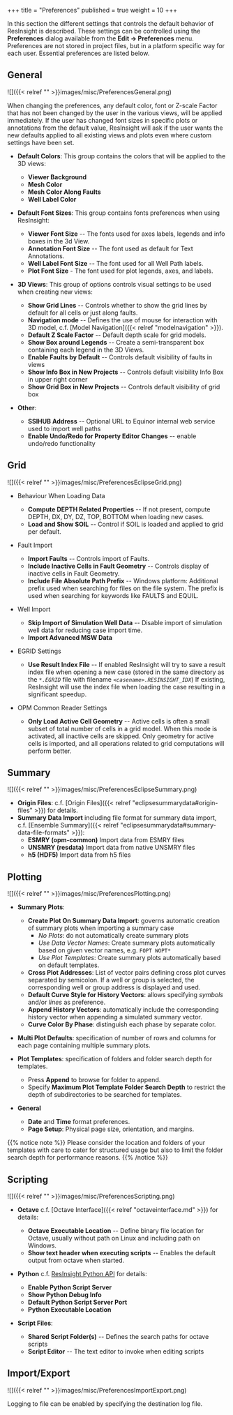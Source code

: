 +++
title = "Preferences"
published = true
weight = 10
+++

In this section the different settings that controls the default behavior of ResInsight is described. These settings can be controlled using the **Preferences** dialog available from the **Edit -> Preferences** menu.
Preferences are not stored in project files, but in a platform specific way for each user.
Essential preferences are listed below.

## General

![]({{< relref "" >}}images/misc/PreferencesGeneral.png)

When changing the preferences, any default color, font or Z-scale Factor that has not been changed by the user in the various views, will be applied immediately. If the user has changed font sizes in specific plots or annotations from the default value, ResInsight will ask if the user wants the new defaults applied to all existing views and plots even where custom settings have been set.

- **Default Colors**: This group contains the colors that will be applied to the 3D views:
	- **Viewer Background** 
	- **Mesh Color** 
	- **Mesh Color Along Faults**
	- **Well Label Color**

- **Default Font Sizes**: This group contains fonts preferences when using ResInsight:
	- **Viewer Font Size** -- The fonts used for axes labels, legends and info boxes in the 3d View.
	- **Annotation Font Size** -- The font used as default for Text Annotations.
	- **Well Label Font Size** -- The font used for all Well Path labels.
	- **Plot Font Size** - The font used for plot legends, axes, and labels.

- **3D Views**: This group of options controls visual settings to be used when creating new views:
	- **Show Grid Lines** -- Controls whether to show the grid lines by default for all cells or just along faults.
	- **Navigation mode** -- Defines the use of mouse for interaction with 3D model, c.f.  [Model Navigation]({{< relref "modelnavigation" >}}).
	- **Default Z Scale Factor** -- Default depth scale for grid models.
	- **Show Box around Legends** -- Create a semi-transparent box containing each legend in the 3D Views.
	- **Enable Faults by Default** -- Controls default visibility of faults in views
	- **Show Info Box in New Projects** -- Controls default visibility Info Box in upper right corner
	- **Show Grid Box in New Projects** -- Controls default visibility of grid box

- **Other**: 
	- **SSIHUB Address** -- Optional URL to Equinor internal web service used to import well paths
	- **Enable Undo/Redo for Property Editor Changes** -- enable undo/redo functionality

## Grid

![]({{< relref "" >}}images/misc/PreferencesEclipseGrid.png)

- Behaviour When Loading Data
  - **Compute DEPTH Related Properties** -- If not present, compute DEPTH, DX, DY, DZ, TOP, BOTTOM when loading new cases.
  - **Load and Show SOIL** -- Control if SOIL is loaded and applied to grid per default.

- Fault Import
  - **Import Faults** -- Controls import of Faults.
  - **Include Inactive Cells in Fault Geometry** -- Controls display of inactive cells in Fault Geometry.
  - **Include File Absolute Path Prefix** -- Windows platform: Additional prefix used when searching for files on the file system. The prefix is used when searching for keywords like FAULTS and EQUIL.

- Well Import
  - **Skip Import of Simulation Well Data** -- Disable import of simulation well data for reducing case import time.
  - **Import Advanced MSW Data**

- EGRID Settings
  - **Use Result Index File** -- If enabled ResInsight will try to save a result index file when opening a new case (stored in the same directory as the _`*.EGRID`_ file with filename _`<casename>.RESINSIGHT_IDX`_) If existing, ResInsight will use the index file when loading the case resulting in a significant speedup.

- OPM Common Reader Settings
  - **Only Load Active Cell Geometry** -- Active cells is often a small subset of total number of cells in a grid model. When this mode is activated, all inactive cells are skipped. Only geometry for active cells is imported, and all operations related to grid computations will perform better. 


## Summary

![]({{< relref "" >}}images/misc/PreferencesEclipseSummary.png)

- **Origin Files**: c.f. [Origin Files]({{< relref "eclipsesummarydata#origin-files" >}}) for details.
- **Summary Data Import** including file format for summary data import, c.f. [Ensemble Summary]({{< relref "eclipsesummarydata#summary-data-file-formats" >}}):
  - **ESMRY (opm-common)** Import data from ESMRY files
  - **UNSMRY (resdata)** Import data from native UNSMRY files
  - **h5 (HDF5)** Import data from h5 files


## Plotting

![]({{< relref "" >}}images/misc/PreferencesPlotting.png)

- **Summary Plots**: 
  - **Create Plot On Summary Data Import**: governs automatic creation of summary plots when importing a summary case
     - *No Plots*: do not automatically create summary plots
     - *Use Data Vector Names*: Create summary plots automatically based on given vector names, e.g. `FOPT WOPT*`
     - *Use Plot Templates*: Create summary plots automatically based on default templates. 
  - **Cross Plot Addresses**: List of vector pairs defining cross plot curves separated by semicolon. If a well or group is selected, the corresponding well or group address is displayed and used.
  - **Default Curve Style for History Vectors**: allows specifying *symbols* and/or *lines* as preference.
  - **Append History Vectors**: automatically include the corresponding history vector when appending a simulated summary vector.
  - **Curve Color By Phase**: distinguish each phase by separate color.
  
- **Multi Plot Defaults**: specification of number of rows and columns for each page containing multiple summary plots.
- **Plot Templates**: specification of folders and folder search depth for templates.
  - Press **Append** to browse for folder to append. 
  - Specify **Maximum Plot Template Folder Search Depth** to restrict the depth of subdirectories to be searched for templates.
- **General**
  - **Date** and **Time** format preferences.
  - **Page Setup**: Physical page size, orientation, and margins. 

 {{% notice note %}}
Please consider the location and folders of your templates with care to cater for structured usage but also to limit the folder search depth for performance reasons.
{{% /notice %}}

  
  

## Scripting

![]({{< relref "" >}}images/misc/PreferencesScripting.png)

- **Octave** c.f. [Octave Interface]({{< relref "octaveinterface.md" >}}) for details:
  - **Octave Executable Location** -- Define binary file location for Octave, usually without path on Linux and including path on Windows.
  - **Show text header when executing scripts** -- Enables the default output from octave when started.

- **Python** c.f.  [ResInsight Python API](https://api.resinsight.org) for details:
  - **Enable Python Script Server**
  - **Show Python Debug Info**
  - **Default Python Script Server Port**
  - **Python Executable Location** 

- **Script Files**:
  - **Shared Script Folder(s)** -- Defines the search paths for octave scripts
  - **Script Editor** -- The text editor to invoke when editing scripts


## Import/Export

![]({{< relref "" >}}images/misc/PreferencesImportExport.png)

Logging to file can be enabled by specifying the destination log file.

